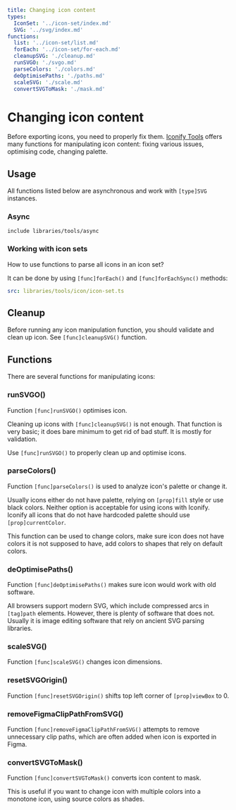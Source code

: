 ```yaml
title: Changing icon content
types:
  IconSet: '../icon-set/index.md'
  SVG: '../svg/index.md'
functions:
  list: '../icon-set/list.md'
  forEach: '../icon-set/for-each.md'
  cleanupSVG: './cleanup.md'
  runSVGO: './svgo.md'
  parseColors: './colors.md'
  deOptimisePaths: './paths.md'
  scaleSVG: './scale.md'
  convertSVGToMask: './mask.md'
```

# Changing icon content

Before exporting icons, you need to properly fix them.
[Iconify Tools](./index.md) offers many functions for manipulating icon content: fixing various issues, 
optimising code, changing palette.

## Usage

All functions listed below are asynchronous and work with `[type]SVG` instances.

### Async

`include libraries/tools/async`

### Working with icon sets

How to use functions to parse all icons in an icon set?

It can be done by using `[func]forEach()` and `[func]forEachSync()` methods:

```yaml
src: libraries/tools/icon/icon-set.ts
```

## Cleanup

Before running any icon manipulation function, you should validate and clean up icon. See `[func]cleanupSVG()` function.

## Functions

There are several functions for manipulating icons:

### runSVGO()

Function `[func]runSVGO()` optimises icon.

Cleaning up icons with `[func]cleanupSVG()` is not enough. That function is very basic; it does bare minimum to get rid of bad stuff. It is mostly for validation.

Use `[func]runSVGO()` to properly clean up and optimise icons.

### parseColors()

Function `[func]parseColors()` is used to analyze icon's palette or change it.

Usually icons either do not have palette, relying on `[prop]fill` style or use black colors. Neither option is acceptable for using icons with Iconify. Iconify all icons that do not have hardcoded palette should use `[prop]currentColor`.

This function can be used to change colors, make sure icon does not have colors it is not supposed to have, add colors to shapes that rely on default colors.

### deOptimisePaths()

Function `[func]deOptimisePaths()` makes sure icon would work with old software.

All browsers support modern SVG, which include compressed arcs in `[tag]path` elements. However, there is plenty of software that does not. Usually it is image editing software that rely on ancient SVG parsing libraries.

### scaleSVG()

Function `[func]scaleSVG()` changes icon dimensions.

### resetSVGOrigin()

Function `[func]resetSVGOrigin()` shifts top left corner of `[prop]viewBox` to 0.

### removeFigmaClipPathFromSVG()

Function `[func]removeFigmaClipPathFromSVG()` attempts to remove unnecessary clip paths, which are often added when icon is exported in Figma.

### convertSVGToMask()

Function `[func]convertSVGToMask()` converts icon content to mask.

This is useful if you want to change icon with multiple colors into a monotone icon, using source colors as shades.
